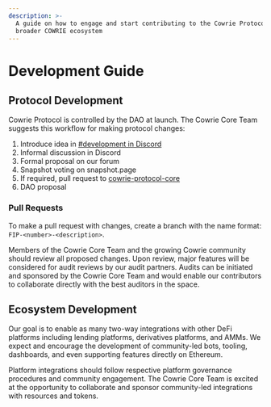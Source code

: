 ```yaml
---
description: >-
  A guide on how to engage and start contributing to the Cowrie Protocol and the
  broader COWRIE ecosystem
---
```


# Development Guide

## Protocol Development

Cowrie Protocol is controlled by the DAO at launch. The Cowrie Core Team suggests this workflow for making protocol changes:

1. Introduce idea in [\#development in Discord](https://discord.gg/p4jmUATf4C)
2. Informal discussion in Discord
3. Formal proposal on our forum
4. Snapshot voting on snapshot.page
5. If required, pull request to [cowrie-protocol-core](https://github.com/cowrie-protocol/cowrie-protocol-core/pulls)
6. DAO proposal

### Pull Requests

To make a pull request with changes, create a branch with the name format: `FIP-<number>-<description>`.

Members of the Cowrie Core Team and the growing Cowrie community should review all proposed changes. Upon review, major features will be considered for audit reviews by our audit partners. Audits can be initiated and sponsored by the Cowrie Core Team and would enable our contributors to collaborate directly with the best auditors in the space.

## Ecosystem Development

Our goal is to enable as many two-way integrations with other DeFi platforms including lending platforms, derivatives platforms, and AMMs. We expect and encourage the development of community-led bots, tooling, dashboards, and even supporting features directly on Ethereum.

Platform integrations should follow respective platform governance procedures and community engagement. The Cowrie Core Team is excited at the opportunity to collaborate and sponsor community-led integrations with resources and tokens.

